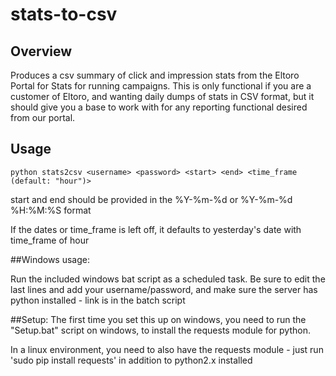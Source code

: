 # stats-to-csv

## Overview
Produces a csv summary of click and impression stats from the Eltoro Portal for Stats for running campaigns.
This is only functional if you are a customer of Eltoro, and wanting daily
dumps of stats in CSV format, but it should give you a base to work with for
any reporting functional desired from our portal.

## Usage
```
python stats2csv <username> <password> <start> <end> <time_frame (default: "hour")>
```

start and end should be provided in the %Y-%m-%d or %Y-%m-%d %H:%M:%S format

If the dates or time_frame is left off, it defaults to yesterday's date with
time_frame of hour

##Windows usage:

Run the included windows bat script as a scheduled task.  Be sure to edit the
last lines and add your username/password, and make sure the server has python
installed - link is in the batch script


##Setup:
The first time you set this up on windows, you need to run the "Setup.bat" script on windows, to install the requests module for python.

In a linux environment, you need to also have the requests module - just run 'sudo pip install requests' in addition to python2.x installed
